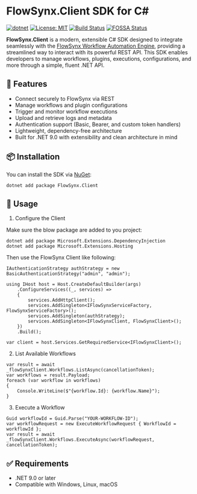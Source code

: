 ﻿# FlowSynx.Client SDK for C#

[![dotnet][dotnet-budge]][dotnet-url] [![License: MIT][mit-badge]][mit-url] [![Build Status][actions-badge]][actions-url] [![FOSSA Status][fossa-badge]][fossa-url]

[mit-badge]: https://img.shields.io/github/license/flowsynx/csharp-sdk?style=flat&label=License&logo=github
[mit-url]: https://github.com/flowsynx/csharp-sdk/blob/master/LICENSE
[actions-badge]: https://github.com/flowsynx/csharp-sdk/actions/workflows/sdk_build.yml/badge.svg?branch=master
[actions-url]: https://github.com/flowsynx/csharp-sdk/actions?workflow=build-nuget
[fossa-badge]: https://app.fossa.com/api/projects/git%2Bgithub.com%2Fflowsynx%2Fcsharp-sdk.svg?type=shield&issueType=license
[fossa-url]: https://app.fossa.com/projects/git%2Bgithub.com%2Fflowsynx%2Fcsharp-sdk?ref=badge_shield&issueType=license
[dotnet-budge]: https://img.shields.io/badge/.NET-9.0-blue
[dotnet-url]: https://dotnet.microsoft.com/en-us/download/dotnet/9.0

**FlowSynx.Client** is a modern, extensible C# SDK designed to integrate seamlessly with 
the [FlowSynx Workflow Automation Engine](https://flowsynx.io), providing a streamlined way to interact with its powerful REST API. 
This SDK enables developers to manage workflows, plugins, executions, configurations, and more through a simple, fluent .NET API.

## 🚀 Features
- Connect securely to FlowSynx via REST
- Manage workflows and plugin configurations
- Trigger and monitor workflow executions
- Upload and retrieve logs and metadata
- Authentication support (Basic, Bearer, and custom token handlers)
- Lightweight, dependency-free architecture
- Built for .NET 9.0 with extensibility and clean architecture in mind

## 📦 Installation
You can install the SDK via [NuGet](https://www.nuget.org/packages/FlowSynx.Client):

```
dotnet add package FlowSynx.Client
```

## 🧩 Usage
1. Configure the Client

Make sure the blow package are added to you project:
```
dotnet add package Microsoft.Extensions.DependencyInjection
dotnet add package Microsoft.Extensions.Hosting
```

Then use the FlowSynx Client like following:
```
IAuthenticationStrategy authStrategy = new BasicAuthenticationStrategy("admin", "admin");

using IHost host = Host.CreateDefaultBuilder(args)
    .ConfigureServices((_, services) =>
    {
        services.AddHttpClient();
        services.AddSingleton<IFlowSynxServiceFactory, FlowSynxServiceFactory>();
        services.AddSingleton(authStrategy);
        services.AddSingleton<IFlowSynxClient, FlowSynxClient>();
    })
    .Build();

var client = host.Services.GetRequiredService<IFlowSynxClient>();
```

2. List Available Workflows
```
var result = await _flowSynxClient.Workflows.ListAsync(cancellationToken);
var workflows = result.Payload;
foreach (var workflow in workflows)
{
    Console.WriteLine($"{workflow.Id}: {workflow.Name}");
}
```

3. Execute a Workflow
```
Guid workflowId = Guid.Parse("YOUR-WORKFLOW-ID");
var workflowRequest = new ExecuteWorkflowRequest { WorkflowId = workflowId };
var result = await _flowSynxClient.Workflows.ExecuteAsync(workflowRequest, cancellationToken);
```

## ✅ Requirements
- .NET 9.0 or later
- Compatible with Windows, Linux, macOS